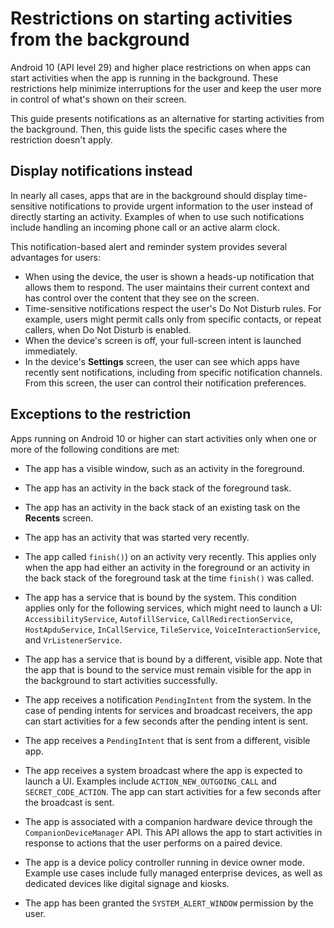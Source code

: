 # Restrictions on starting activities from the background

Android 10 (API level 29) and higher place restrictions on when apps can start activities when the app is running in the background. These restrictions help minimize interruptions for the user and keep the user more in control of what's shown on their screen.

This guide presents notifications as an alternative for starting activities from the background. Then, this guide lists the specific cases where the restriction doesn't apply.

Display notifications instead
-----------------------------

In nearly all cases, apps that are in the background should display time-sensitive notifications to provide urgent information to the user instead of directly starting an activity. Examples of when to use such notifications include handling an incoming phone call or an active alarm clock.

This notification-based alert and reminder system provides several advantages for users:

*   When using the device, the user is shown a heads-up notification that allows them to respond. The user maintains their current context and has control over the content that they see on the screen.
*   Time-sensitive notifications respect the user's Do Not Disturb rules. For example, users might permit calls only from specific contacts, or repeat callers, when Do Not Disturb is enabled.
*   When the device's screen is off, your full-screen intent is launched immediately.
*   In the device's **Settings** screen, the user can see which apps have recently sent notifications, including from specific notification channels. From this screen, the user can control their notification preferences.

Exceptions to the restriction
-----------------------------

Apps running on Android 10 or higher can start activities only when one or more of the following conditions are met:

*   The app has a visible window, such as an activity in the foreground.
*   The app has an activity in the back stack of the foreground task.
*   The app has an activity in the back stack of an existing task on the **Recents** screen.
    
*   The app has an activity that was started very recently.
    
*   The app called `finish()`) on an activity very recently. This applies only when the app had either an activity in the foreground or an activity in the back stack of the foreground task at the time `finish()` was called.
    
*   The app has a service that is bound by the system. This condition applies only for the following services, which might need to launch a UI: `AccessibilityService`, `AutofillService`, `CallRedirectionService`, `HostApduService`, `InCallService`, `TileService`, `VoiceInteractionService`, and `VrListenerService`.
    
*   The app has a service that is bound by a different, visible app. Note that the app that is bound to the service must remain visible for the app in the background to start activities successfully.
    
*   The app receives a notification `PendingIntent` from the system. In the case of pending intents for services and broadcast receivers, the app can start activities for a few seconds after the pending intent is sent.
    
*   The app receives a `PendingIntent` that is sent from a different, visible app.
    
*   The app receives a system broadcast where the app is expected to launch a UI. Examples include `ACTION_NEW_OUTGOING_CALL` and `SECRET_CODE_ACTION`. The app can start activities for a few seconds after the broadcast is sent.
    
*   The app is associated with a companion hardware device through the `CompanionDeviceManager` API. This API allows the app to start activities in response to actions that the user performs on a paired device.
    
*   The app is a device policy controller running in device owner mode. Example use cases include fully managed enterprise devices, as well as dedicated devices like digital signage and kiosks.
    
*   The app has been granted the `SYSTEM_ALERT_WINDOW` permission by the user.